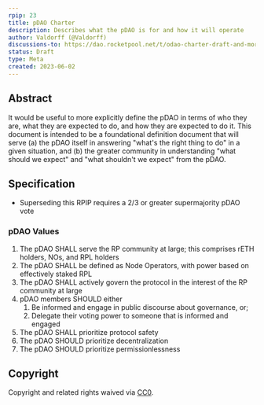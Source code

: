 ```yaml
---
rpip: 23
title: pDAO Charter
description: Describes what the pDAO is for and how it will operate
author: Valdorff (@Valdorff)
discussions-to: https://dao.rocketpool.net/t/odao-charter-draft-and-more/1832
status: Draft
type: Meta
created: 2023-06-02
---
```


## Abstract
It would be useful to more explicitly define the pDAO in terms of who they are, what they are
expected to do, and how they are expected to do it. This document is intended to be a foundational
definition document that will serve (a) the pDAO itself in answering "what's the right thing to do"
in a given situation, and (b) the greater community in understanding "what should we expect" and
"what shouldn't we expect" from the pDAO.

## Specification
- Superseding this RPIP requires a 2/3 or greater supermajority pDAO vote

### pDAO Values
1. The pDAO SHALL serve the RP community at large; this comprises rETH holders, NOs, and RPL holders
1. The pDAO SHALL be defined as Node Operators, with power based on effectively staked RPL
1. The pDAO SHALL actively govern the protocol in the interest of the RP community at large
1. pDAO members SHOULD either
    1. Be informed and engage in public discourse about governance, or;
    1. Delegate their voting power to someone that is informed and engaged
1. The pDAO SHALL prioritize protocol safety
1. The pDAO SHOULD prioritize decentralization
1. The pDAO SHOULD prioritize permissionlessness

## Copyright
Copyright and related rights waived via [CC0](https://creativecommons.org/publicdomain/zero/1.0/).
